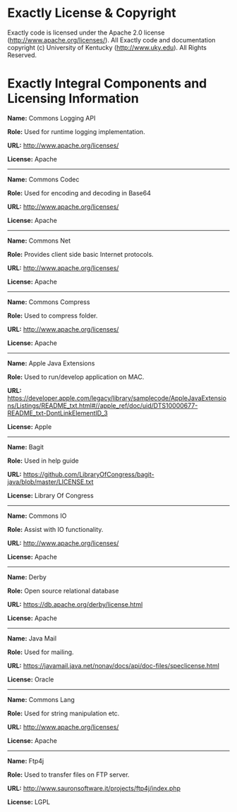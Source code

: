 Exactly License & Copyright
===

Exactly code is licensed under the Apache 2.0 license (http://www.apache.org/licenses/). All Exactly code and documentation copyright (c) University of Kentucky (http://www.uky.edu). All Rights Reserved.

Exactly Integral Components and Licensing Information
===
**Name:** Commons Logging API

**Role:** Used for runtime logging implementation.

**URL:** http://www.apache.org/licenses/

**License:** Apache

*********************

**Name:** Commons Codec	

**Role:** Used for encoding and decoding in Base64

**URL:** http://www.apache.org/licenses/

**License:** Apache

*********************


**Name:** Commons Net

**Role:** Provides client side basic Internet protocols.

**URL:** http://www.apache.org/licenses/

**License:** Apache

*********************

**Name:** Commons Compress

**Role:** Used to compress folder.

**URL:** http://www.apache.org/licenses/

**License:** Apache

*********************

**Name:** Apple Java Extensions	

**Role:** Used to run/develop application on MAC. 	

**URL:** https://developer.apple.com/legacy/library/samplecode/AppleJavaExtensions/Listings/README_txt.html#//apple_ref/doc/uid/DTS10000677-README_txt-DontLinkElementID_3	

**License:** Apple

*********************


**Name:** Bagit

**Role:** Used in help guide

**URL:** https://github.com/LibraryOfCongress/bagit-java/blob/master/LICENSE.txt

**License:** Library Of Congress

*********************


**Name:** Commons IO

**Role:** Assist with IO functionality.

**URL:** http://www.apache.org/licenses/

**License:** Apache

*********************


**Name:** Derby

**Role:** Open source relational database

**URL:** https://db.apache.org/derby/license.html

**License:** Apache

*********************


**Name:** Java Mail

**Role:** Used for mailing.

**URL:** https://javamail.java.net/nonav/docs/api/doc-files/speclicense.html

**License:** Oracle

*********************


**Name:** Commons Lang

**Role:** Used for string manipulation etc.

**URL:** http://www.apache.org/licenses/

**License:** Apache

*********************


**Name:** Ftp4j	

**Role:** Used to transfer files on FTP server.

**URL:** http://www.sauronsoftware.it/projects/ftp4j/index.php

**License:** LGPL
